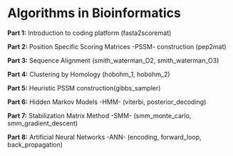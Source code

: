 # Algorithms in Bioinformatics ##

**Part 1:** Introduction to coding platform (fasta2scoremat)

**Part 2:** Position Specific Scoring Matrices -PSSM- construction (pep2mat)
 
**Part 3:** Sequence Alignment (smith_waterman_O2, smith_waterman_O3)
 
**Part 4:** Clustering by Homology (hobohm_1, hobohm_2)
 
**Part 5:** Heuristic PSSM construction(gibbs_sampler)
 
**Part 6:** Hidden Markov Models -HMM- (viterbi, posterior_decoding)
 
**Part 7:** Stabilization Matrix Method -SMM- (smm_monte_carlo, smm_gradient_descent)
 
**Part 8:** Artificial Neural Networks -ANN- (encoding, forward_loop, back_propagation)
